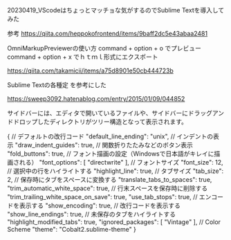 20230419_VScodeはちょっとマッチョな気がするのでSublime Textを導入してみた

参考
https://qiita.com/heppokofrontend/items/9baff2dc5e43abaa2481


OmniMarkupPreviewerの使い方
command + option + o でプレビュー
command + option + x でｈｔｍｌ形式にエクスポート

https://qiita.com/takamicii/items/a75d8901e50cb444723b


Sublime Textの各種定 を参考にした

https://sweep3092.hatenablog.com/entry/2015/01/09/044852


サイドバーには、エディタで開いているファイルや、サイドバーにドラッグアンドドロップしたディレクトリがツリー構造となって表示されます。

{
  // デフォルトの改行コード
  "default_line_ending": "unix",
  // インデントの表示
  "draw_indent_guides": true,
  // 関数折りたたみなどのボタン表示
  "fold_buttons": true,
  // フォント描画の設定（Windowsで日本語がキレイに描画される）
  "font_options":
  [
    "directwrite"
  ],
  // フォントサイズ
  "font_size": 12,
  // 選択中の行をハイライトする
  "highlight_line": true,
  // タブサイズ
  "tab_size": 2,
  // 保存時にタブをスペースに変換する
  "translate_tabs_to_spaces": true,
  "trim_automatic_white_space": true,
  // 行末スペースを保存時に削除する
  "trim_trailing_white_space_on_save": true,
  "use_tab_stops": true,
  // エンコードを表示する
  "show_encoding": true,
  // 改行コードを表示する
  "show_line_endings": true,
  // 未保存のタブをハイライトする
  "highlight_modified_tabs": true,
  "ignored_packages":
  [
    "Vintage"
  ],
  // Color Scheme
  "theme": "Cobalt2.sublime-theme"
}